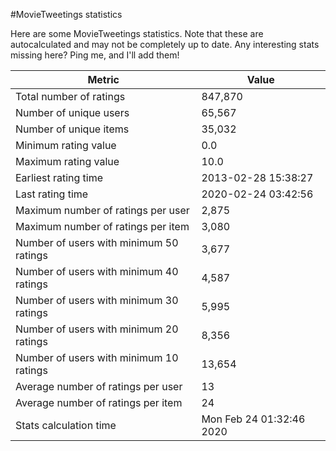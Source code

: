 #MovieTweetings statistics

Here are some MovieTweetings statistics. Note that these are autocalculated and may not be completely up to date. Any interesting stats missing here? Ping me, and I'll add them!

Metric | Value
--- | ---
Total number of ratings                 | 847,870
Number of unique users                  | 65,567
Number of unique items                  | 35,032
Minimum rating value                    | 0.0
Maximum rating value                    | 10.0
Earliest rating time                    | 2013-02-28 15:38:27
Last rating time                        | 2020-02-24 03:42:56
Maximum number of ratings per user      | 2,875
Maximum number of ratings per item      | 3,080
Number of users with minimum 50 ratings | 3,677
Number of users with minimum 40 ratings | 4,587
Number of users with minimum 30 ratings | 5,995
Number of users with minimum 20 ratings | 8,356
Number of users with minimum 10 ratings | 13,654
Average number of ratings per user      | 13
Average number of ratings per item      | 24
Stats calculation time                  | Mon Feb 24 01:32:46 2020


